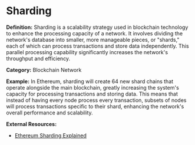 # Sharding

**Definition:** Sharding is a scalability strategy used in blockchain technology to enhance the processing capacity of a network. It involves dividing the network's database into smaller, more manageable pieces, or "shards," each of which can process transactions and store data independently. This parallel processing capability significantly increases the network's throughput and efficiency. 

**Category:** Blockchain Network

**Example:** In Ethereum, sharding will create 64 new shard chains that operate alongside the main blockchain, greatly increasing the system's capacity for processing transactions and storing data. This means that instead of having every node process every transaction, subsets of nodes will process transactions specific to their shard, enhancing the network's overall performance and scalability.

**External Resources:**
- [Ethereum Sharding Explained](https://ethereum.org/en/eth2/shard-chains/)
